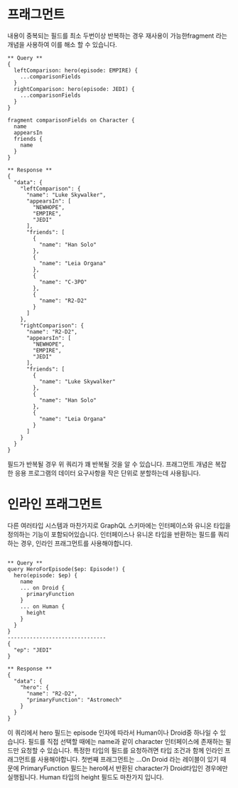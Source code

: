 프래그먼트
=
내용이 중복되는 필드를 최소 두번이상 반복하는 경우 재사용이 가능한fragment 라는 개념을 사용하여 이를 해소 할 수 있습니다.
~~~
** Query **
{
  leftComparison: hero(episode: EMPIRE) {
    ...comparisonFields
  }
  rightComparison: hero(episode: JEDI) {
    ...comparisonFields
  }
}

fragment comparisonFields on Character {
  name
  appearsIn
  friends {
    name
  }
}

** Response **
{
  "data": {
    "leftComparison": {
      "name": "Luke Skywalker",
      "appearsIn": [
        "NEWHOPE",
        "EMPIRE",
        "JEDI"
      ],
      "friends": [
        {
          "name": "Han Solo"
        },
        {
          "name": "Leia Organa"
        },
        {
          "name": "C-3PO"
        },
        {
          "name": "R2-D2"
        }
      ]
    },
    "rightComparison": {
      "name": "R2-D2",
      "appearsIn": [
        "NEWHOPE",
        "EMPIRE",
        "JEDI"
      ],
      "friends": [
        {
          "name": "Luke Skywalker"
        },
        {
          "name": "Han Solo"
        },
        {
          "name": "Leia Organa"
        }
      ]
    }
  }
}
~~~

필드가 반복될 경우 위 쿼리가 꽤 반복될 것을 알 수 있습니다. 프래그먼트 개념은 복잡한 응용 프로그램의 데이터 요구사항을 작은 단위로 분할하는데 사용됩니다.


인라인 프래그먼트
=

다른 여러타입 시스템과 마찬가지로 GraphQL 스키마에는 인터페이스와 유니온 타입을 정의하는 기능이 포함되어있습니다. 인터페이스나 유니온 타입을 반환하는 필드를 쿼리하는 경우, 인라인 프래그먼트를 사용해야합니다.

~~~

** Query **
query HeroForEpisode($ep: Episode!) {
  hero(episode: $ep) {
    name
    ... on Droid {
      primaryFunction
    }
    ... on Human {
      height
    }
  }
}
-------------------------------
{
  "ep": "JEDI"
}

** Response **
{
  "data": {
    "hero": {
      "name": "R2-D2",
      "primaryFunction": "Astromech"
    }
  }
}

~~~

이 쿼리에서 hero 필드는 episode 인자에 따라서 Human이나 Droid중 하나일 수 있습니다. 필드를 직접 선택할 때에는 name과 같이 character 인터페이스에 존재하는 필드만 요청할 수 있습니다. 특정한 타입의 필드를 요청하려면 타입 조건과 함께 인라인 프래그먼트를 사용해야합니다. 첫번째 프래그먼트는 ...On Droid 라는 레이블이 있기 때문에 PrimaryFunction 필드는 hero에서 반환된 character가 Droid타입인 경우에만 실행됩니다. Human 타입의 height 필드도 마찬가지 입니다.
<!--stackedit_data:
eyJoaXN0b3J5IjpbNzIyNTYyNDZdfQ==
-->